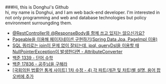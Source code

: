 
###Hi, this is Donghui's Github<br/>
hi, my name is Donghui, and I am web back-end developer. I'm interested in not only programming and web and database technologies but policy environment surroungding them.
- [@RestController와 @ResponseBody를 함께 쓰고 있지는 않으신가요?](https://dongdong-119.tistory.com/53) <br/>
- [Pageable을 이용해 페이지네이션 구현하기(Spring Data Jpa, PageImpl 이용)](https://dongdong-119.tistory.com/52) <br/>
- [SQL 쿼리로는 join이 문제 없이 잘되는데, jpql, queryDsl을 이용할 때  NullPointerException이 발생한다면 - AttributeConverter](https://dongdong-119.tistory.com/51) <br/>
- [백준 1339 - 단어 수학](https://dongdong-119.tistory.com/49) <br/>
- [백준 17836 - 공주님을 구해라](https://dongdong-119.tistory.com/48) <br/>
- [[국회의원 법률안 통계 사이트] 1차 수정 - 4) 각 파트(개관 및 차트)별 설명, 용어 팝오버에 추가](https://dongdong-119.tistory.com/47) <br/>
